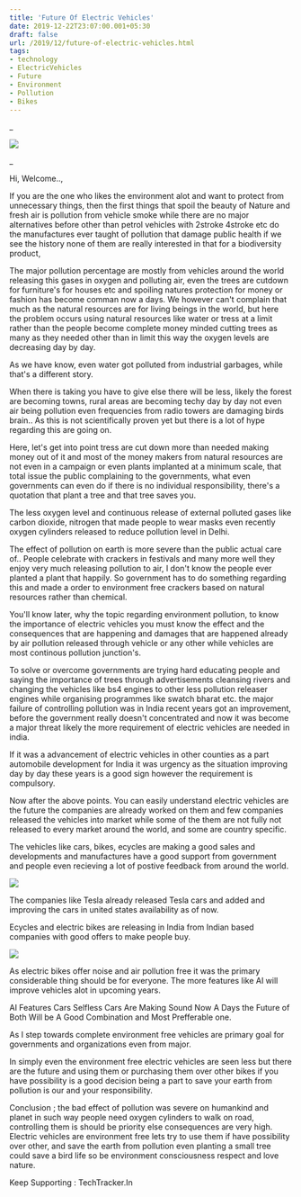 ```yaml
---
title: 'Future Of Electric Vehicles'
date: 2019-12-22T23:07:00.001+05:30
draft: false
url: /2019/12/future-of-electric-vehicles.html
tags: 
- technology
- ElectricVehicles
- Future
- Environment
- Pollution
- Bikes
---
```


_

  

![](https://lh3.googleusercontent.com/-90vYMKOoEAc/Xg_90cnf0HI/AAAAAAAAAgU/V6hr5cbwotop-caS-13sq1Uuc3XC2VmGwCLcBGAsYHQ/s1600/IMG_20200104_081605_870.jpg)

  












_

Hi, Welcome..,

  

If you are the one who likes the environment alot and want to protect from unnecessary things, then the first things that spoil the beauty of Nature and fresh air is pollution from vehicle smoke while there are no major alternatives before other than petrol vehicles with 2stroke 4stroke etc do the manufactures ever taught of pollution that damage public health if we see the history none of them are really interested in that for a biodiversity product,

  

The major pollution percentage are mostly from vehicles around the world releasing this gases in oxygen and polluting air, even the trees are cutdown for furniture's for houses etc and spoiling natures protection for money or fashion has become comman now a days. We however can't complain that much as the natural resources are for living beings in the world, but here the problem occurs using natural resources like water or tress at a limit rather than the people become complete money minded cutting trees as many as they needed other than in limit this way the oxygen levels are decreasing day by day.

  

As we have know, even water got polluted from industrial garbages, while that's a different story.

  

When there is taking you have to give else there will be less, likely the forest are becoming towns, rural areas are becoming techy day by day not even air being pollution even frequencies from radio towers are damaging birds brain.. As this is not scientifically proven yet but there is a lot of hype regarding this are going on.

  

Here, let's get into point tress are cut down more than needed making money out of it and most of the money makers from natural resources are not even in a campaign or even plants implanted at a minimum scale, that total issue the public complaining to the governments, what even governments can even do if there is no individual responsibility, there's a quotation that plant a tree and that tree saves you.

  

The less oxygen level and continuous release of external polluted gases like carbon dioxide, nitrogen that made people to wear masks even recently oxygen cylinders released to reduce pollution level in Delhi.

  

The effect of pollution on earth is more severe than the public actual care of.. People celebrate with crackers in festivals and many more well they enjoy very much releasing pollution to air, I don't know the people ever planted a plant that happily. So government has to do something regarding this and made a order to environment free crackers based on natural resources rather than chemical.

  

You'll know later, why the topic regarding environment pollution, to know the importance of electric vehicles you must know the effect and the consequences that are happening and damages that are happened already by air pollution released through vehicle or any other while vehicles are most continous pollution junction's.

  

To solve or overcome governments are trying hard educating people and saying the importance of trees through advertisements cleansing rivers and changing the vehicles like bs4 engines to other less pollution releaser engines while organising programmes like swatch bharat etc. the major failure of controlling pollution was in India recent years got an improvement, before the government really doesn't concentrated and now it was become a major threat likely the more requirement of electric vehicles are needed in india.

  

If it was a advancement of electric vehicles in other counties as a part automobile development for India it was urgency as the situation improving day by day these years is a good sign however the requirement is compulsory.

  

Now after the above points. You can easily understand electric vehicles are the future the companies are already worked on them and few companies released the vehicles into market while some of the them are not fully not released to every market around the world, and some are country specific.

  

The vehicles like cars, bikes, ecycles are making a good sales and developments and manufactures have a good support from government and people even recieving a lot of postive feedback from around the world.

  

![](https://lh3.googleusercontent.com/-QBrtJlMvxX0/Xg_90wOo5eI/AAAAAAAAAgc/MHtTC2570LQXZySN7ITG5MiKfJjEKpagACLcBGAsYHQ/s1600/tesla-1738969__480.webp)

  

The companies like Tesla already released Tesla cars and added and improving the cars in united states availability as of now.

  

Ecycles and electric bikes are releasing in India from Indian based companies with good offers to make people buy.

  

![](https://lh3.googleusercontent.com/-Ws84K7cYp6o/Xg_92dRybJI/AAAAAAAAAgk/DIaLPtWv9RMtMqKnlM1BghDuFZHHyutNQCLcBGAsYHQ/s1600/IMG_20200104_081541_180.jpg)

  

As electric bikes offer noise and air pollution free it was the primary considerable thing should be for everyone. The more features like AI will improve vehicles alot in upcoming years.

  

AI Features Cars Selfless Cars Are Making Sound Now A Days the Future of Both Will be A Good Combination and Most Prefferable one.

  

As I step towards complete environment free vehicles are primary goal for governments and organizations even from major.

  

In simply even the environment free electric vehicles are seen less but there are the future and using them or purchasing them over other bikes if you have possibility is a good decision being a part to save your earth from pollution is our and your responsibility.

  

Conclusion ; the bad effect of pollution was severe on humankind and planet in such way people need oxygen cylinders to walk on road, controlling them is should be priority else consequences are very high. Electric vehicles are environment free lets try to use them if have possibility over other, and save the earth from pollution even planting a small tree could save a bird life so be environment consciousness respect and love nature.

  

Keep Supporting : TechTracker.In